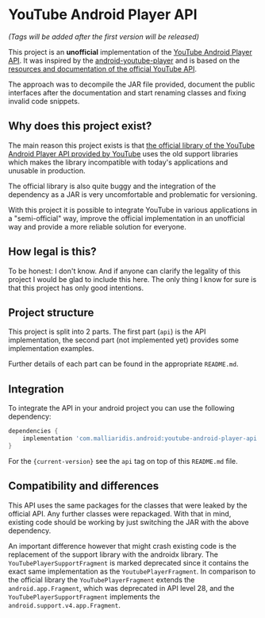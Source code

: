 # YouTube Android Player API

_(Tags will be added after the first version will be released)_

This project is an **unofficial** implementation of the [YouTube Android Player API](https://developers.google.com/youtube/android/player).
It was inspired by the [android-youtube-player](https://github.com/PierfrancescoSoffritti/android-youtube-player)
and is based on the [resources and documentation of the official YouTube API](https://developers.google.com/youtube/android/player/reference/com/google/android/youtube/player/package-summary.html).

The approach was to decompile the JAR file provided, document the public interfaces after the
documentation and start renaming classes and fixing invalid code snippets.

## Why does this project exist?
The main reason this project exists is that [the official library of the YouTube Android Player API
provided by YouTube](https://developers.google.com/youtube/android/player) uses the old support
libraries which makes the library incompatible with today's applications and unusable in production.

The official library is also quite buggy and the integration of the dependency as a JAR is very
uncomfortable and problematic for versioning.

With this project it is possible to integrate YouTube in various applications in a "semi-official"
way, improve the official implementation in an unofficial way and provide a more reliable solution
for everyone.

## How legal is this?
To be honest: I don't know. And if anyone can clarify the legality of this project I would be glad
to include this here. The only thing I know for sure is that this project has only good intentions.

## Project structure
This project is split into 2 parts. The first part (`api`) is the API implementation, the second 
part (not implemented yet) provides some implementation examples.

Further details of each part can be found in the appropriate `README.md`.

## Integration
To integrate the API in your android project you can use the following dependency: 
```gradle
dependencies {
    implementation 'com.malliaridis.android:youtube-android-player-api:{current-version}'
}
```
For the `{current-version}` see the `api` tag on top of this `README.md` file.

## Compatibility and differences
This API uses the same packages for the classes that were leaked by the official API. Any further
classes were repackaged. With that in mind, existing code should be working by just switching the 
JAR with the above dependency. 

An important difference however that might crash existing code is the replacement of the support
library with the androidx library. The `YouTubePlayerSupportFragment` is marked deprecated since it
contains the exact same implementation as the `YoutubePlayerFragment`. In comparison to the official
library the `YouTubePlayerFragment` extends the `android.app.Fragment`, which was deprecated in API
level 28, and the `YouTubePlayerSupportFragment` implements the `android.support.v4.app.Fragment`.
